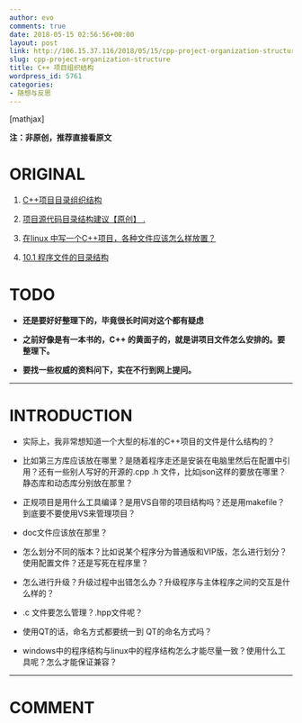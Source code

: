 ```yaml
---
author: evo
comments: true
date: 2018-05-15 02:56:56+00:00
layout: post
link: http://106.15.37.116/2018/05/15/cpp-project-organization-structure/
slug: cpp-project-organization-structure
title: C++ 项目组织结构
wordpress_id: 5761
categories:
- 随想与反思
---
```


<!-- more -->

[mathjax]

**注：非原创，推荐直接看原文**


# ORIGINAL





 	
  1. [C++项目目录组织结构](https://blog.csdn.net/xiaolongtuan/article/details/45094887)

 	
  2. [项目源代码目录结构建议【原创】 .](https://blog.csdn.net/liu__ke/article/details/8839826)

 	
  3. [在linux 中写一个C++项目，各种文件应该怎么样放置？](https://www.zhihu.com/question/20034411)

 	
  4. [10.1 程序文件的目录结构](http://book.51cto.com/art/200806/77815.htm)




# TODO





 	
  * **还是要好好整理下的，毕竟很长时间对这个都有疑虑**

 	
  * **之前好像是有一本书的，C++ 的黄面子的，就是讲项目文件怎么安排的。要整理下。**

 	
  * **要找一些权威的资料问下，实在不行到网上提问。**





* * *





# INTRODUCTION





 	
  * 实际上，我非常想知道一个大型的标准的C++项目的文件是什么结构的？

 	
  * 比如第三方库应该放在哪里？是随着程序走还是安装在电脑里然后在配置中引用？还有一些别人写好的开源的.cpp .h 文件，比如json这样的要放在哪里？静态库和动态库分别放在那里？

 	
  * 正规项目是用什么工具编译？是用VS自带的项目结构吗？还是用makefile？到底要不要使用VS来管理项目？

 	
  * doc文件应该放在那里？

 	
  * 怎么划分不同的版本？比如说某个程序分为普通版和VIP版，怎么进行划分？使用配置文件？还是写死在程序里？

 	
  * 怎么进行升级？升级过程中出错怎么办？升级程序与主体程序之间的交互是什么样的？

 	
  * .c 文件要怎么管理？.hpp文件呢？

 	
  * 使用QT的话，命名方式都要统一到 QT的命名方式吗？

 	
  * windows中的程序结构与linux中的程序结构怎么才能尽量一致？使用什么工具呢？怎么才能保证兼容？


























* * *





# COMMENT



